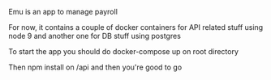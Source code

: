 Emu is an app to manage payroll

For now, it contains a couple of docker containers for API related stuff
using node 9 and another one for DB stuff using postgres

To start the app you should do docker-compose up on root directory

Then npm install on /api and then you're good to go
